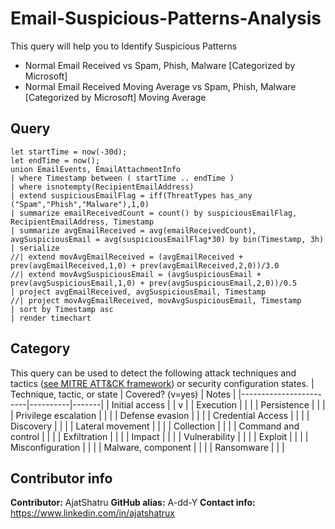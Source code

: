 # Email-Suspicious-Patterns-Analysis
This query will help you to Identify Suspicious Patterns
  - Normal Email Received vs Spam, Phish, Malware [Categorized by Microsoft]
  - Normal Email Received Moving Average vs Spam, Phish, Malware [Categorized by Microsoft] Moving Average
## Query

```
let startTime = now(-30d);
let endTime = now();
union EmailEvents, EmailAttachmentInfo
| where Timestamp between ( startTime .. endTime )
| where isnotempty(RecipientEmailAddress)
| extend suspiciousEmailFlag = iff(ThreatTypes has_any ("Spam","Phish","Malware"),1,0)
| summarize emailReceivedCount = count() by suspiciousEmailFlag, RecipientEmailAddress, Timestamp
| summarize avgEmailReceived = avg(emailReceivedCount), avgSuspiciousEmail = avg(suspiciousEmailFlag*30) by bin(Timestamp, 3h)
| serialize
//| extend movAvgEmailReceived = (avgEmailReceived + prev(avgEmailReceived,1,0) + prev(avgEmailReceived,2,0))/3.0
//| extend movAvgSuspiciousEmail = (avgSuspiciousEmail + prev(avgSuspiciousEmail,1,0) + prev(avgSuspiciousEmail,2,0))/0.5
| project avgEmailReceived, avgSuspiciousEmail, Timestamp
//| project movAvgEmailReceived, movAvgSuspiciousEmail, Timestamp
| sort by Timestamp asc
| render timechart

```

## Category
This query can be used to detect the following attack techniques and tactics ([see MITRE ATT&CK framework](https://attack.mitre.org/)) or security configuration states.
| Technique, tactic, or state | Covered? (v=yes) | Notes |
|------------------------|----------|-------|
| Initial access |  | v |
| Execution |  |  |
| Persistence |  |  | 
| Privilege escalation |  |  |
| Defense evasion |  |  | 
| Credential Access |  |  | 
| Discovery |  |  | 
| Lateral movement |  |  | 
| Collection |  |  | 
| Command and control |  |  | 
| Exfiltration |  |  | 
| Impact |  |  |
| Vulnerability |  |  |
| Exploit |  |  |
| Misconfiguration |  |  |
| Malware, component |  |  |
| Ransomware |  |  |


## Contributor info
**Contributor:** AjatShatru
**GitHub alias:** A-dd-Y
**Contact info:** https://www.linkedin.com/in/ajatshatrux
